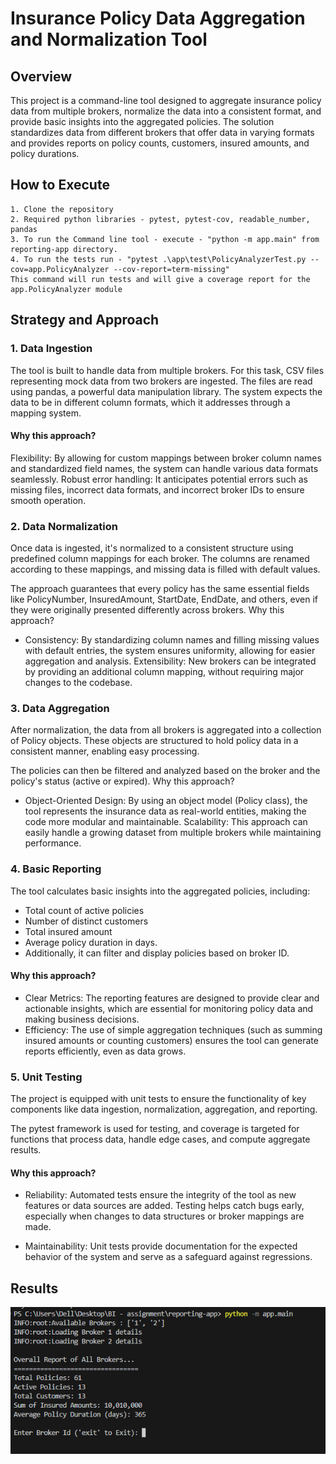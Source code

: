 # Insurance Policy Data Aggregation and Normalization Tool

## Overview

This project is a command-line tool designed to aggregate insurance policy data from multiple brokers, normalize the data into a consistent format, and provide basic insights into the aggregated policies. The solution standardizes data from different brokers that offer data in varying formats and provides reports on policy counts, customers, insured amounts, and policy durations.

## How to Execute

    1. Clone the repository
    2. Required python libraries - pytest, pytest-cov, readable_number, pandas
    3. To run the Command line tool - execute - "python -m app.main" from reporting-app directory.
    4. To run the tests run - "pytest .\app\test\PolicyAnalyzerTest.py --cov=app.PolicyAnalyzer --cov-report=term-missing"
    This command will run tests and will give a coverage report for the app.PolicyAnalyzer module

## Strategy and Approach

### 1. Data Ingestion

The tool is built to handle data from multiple brokers. For this task, CSV files representing mock data from two brokers are ingested. The files are read using pandas, a powerful data manipulation library. The system expects the data to be in different column formats, which it addresses through a mapping system.

#### Why this approach?

Flexibility: By allowing for custom mappings between broker column names and standardized field names, the system can handle various data formats seamlessly.
Robust error handling: It anticipates potential errors such as missing files, incorrect data formats, and incorrect broker IDs to ensure smooth operation.

### 2. Data Normalization

Once data is ingested, it's normalized to a consistent structure using predefined column mappings for each broker. The columns are renamed according to these mappings, and missing data is filled with default values.

The approach guarantees that every policy has the same essential fields like PolicyNumber, InsuredAmount, StartDate, EndDate, and others, even if they were originally presented differently across brokers.
Why this approach?

- Consistency: By standardizing column names and filling missing values with default entries, the system ensures uniformity, allowing for easier aggregation and analysis.
  Extensibility: New brokers can be integrated by providing an additional column mapping, without requiring major changes to the codebase.

### 3. Data Aggregation

After normalization, the data from all brokers is aggregated into a collection of Policy objects. These objects are structured to hold policy data in a consistent manner, enabling easy processing.

The policies can then be filtered and analyzed based on the broker and the policy's status (active or expired).
Why this approach?

- Object-Oriented Design: By using an object model (Policy class), the tool represents the insurance data as real-world entities, making the code more modular and maintainable.
  Scalability: This approach can easily handle a growing dataset from multiple brokers while maintaining performance.

### 4. Basic Reporting

The tool calculates basic insights into the aggregated policies, including:

- Total count of active policies
- Number of distinct customers
- Total insured amount
- Average policy duration in days.
- Additionally, it can filter and display policies based on broker ID.

#### Why this approach?

- Clear Metrics: The reporting features are designed to provide clear and actionable insights, which are essential for monitoring policy data and making business decisions.
- Efficiency: The use of simple aggregation techniques (such as summing insured amounts or counting customers) ensures the tool can generate reports efficiently, even as data grows.

### 5. Unit Testing

The project is equipped with unit tests to ensure the functionality of key components like data ingestion, normalization, aggregation, and reporting.

The pytest framework is used for testing, and coverage is targeted for functions that process data, handle edge cases, and compute aggregate results.

#### Why this approach?

- Reliability: Automated tests ensure the integrity of the tool as new features or data sources are added. Testing helps catch bugs early, especially when changes to data structures or broker mappings are made.

- Maintainability: Unit tests provide documentation for the expected behavior of the system and serve as a safeguard against regressions.

## Results

![Policy Analysis](result.png)
